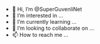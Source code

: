 - 👋 Hi, I’m @SuperGuvenliNet
- 👀 I’m interested in ...
- 🌱 I’m currently learning ...
- 💞️ I’m looking to collaborate on ...
- 📫 How to reach me ...

<!---
SuperGuvenliNet/SuperGuvenliNet is a ✨ special ✨ repository because its `README.md` (this file) appears on your GitHub profile.
You can click the Preview link to take a look at your changes.
--->
